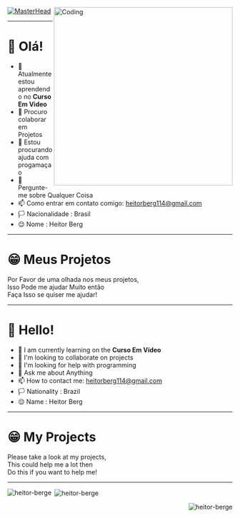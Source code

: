 [![MasterHead](https://visme.co/blog/wp-content/uploads/2019/10/animated-presentation-software-header.gif)]()
<img align="right" alt="Coding" width="400" src="https://miro.medium.com/max/680/0*7Q3yvSIv_t0ioJ-Z.gif"/>
______________________________________________________________

# 👋 Olá!  
- 🌱 Atualmente estou aprendendo no **Curso Em Video**
- 👯 Procuro colaborar em Projetos
- 🤔 Estou procurando ajuda com progamaçao
- 💬 Pergunte-me sobre Qualquer Coisa
- 📫 Como entrar em contato comigo: heitorberg114@gmail.com
- 🏳️ Nacionalidade : Brasil
- 😌 Nome : Heitor Berg
______________________________________________________________
# 😁 Meus Projetos
Por Favor de uma olhada nos meus projetos,    
Isso Pode me ajudar Muito então  
Faça Isso se quiser me ajudar!
______________________________________________________________
# 👋 Hello!
- 🌱 I am currently learning on the **Curso Em Vídeo**
- 👯 I'm looking to collaborate on projects
- 🤔 I'm looking for help with programming
- 💬 Ask me about Anything
- 📫 How to contact me: heitorberg114@gmail.com
- 🏳️ Nationality : Brazil
- 😌 Name : Heitor Berg
______________________________________________________________
# 😁 My Projects
Please take a look at my projects,    
This could help me a lot then  
Do this if you want to help me!
______________________________________________________________
<p><img align="left" src="https://github-readme-stats.vercel.app/api/top-langs?username=heitorberge&show_icons=true&locale=en&layout=compact" alt="heitor-berge" /></p>

<p>&nbsp;<img align="center" src="https://github-readme-stats.vercel.app/api?username=heitorberge&show_icons=true&locale=en" alt="heitor-berge" /></p>
<p align="right"> <img src="https://komarev.com/ghpvc/?username=heitorbergen&label=Profile%20views&color=0e75b6&style=flat" alt="heitor-berge" /> </p>  
